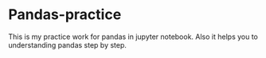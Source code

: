 # Pandas-practice
This is my practice work for pandas in jupyter notebook. Also it helps you to understanding pandas step by step.
